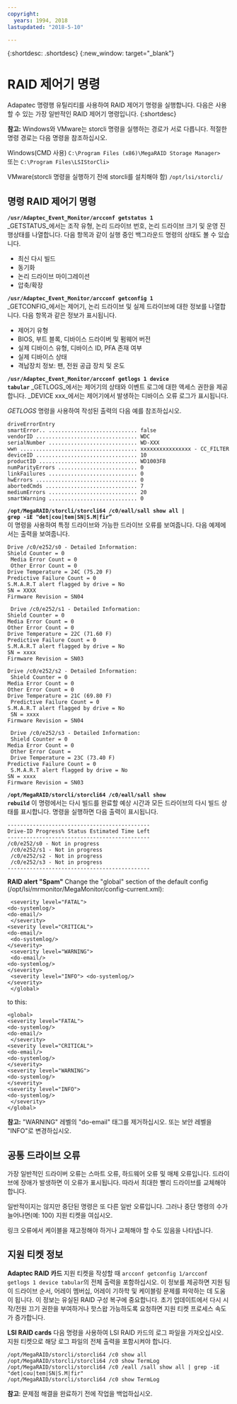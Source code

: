 ```yaml
---
copyright:
  years: 1994, 2018
lastupdated: "2018-5-10"

---
```


{:shortdesc: .shortdesc}
{:new_window: target="_blank"}

# RAID 제어기 명령

Adapatec 명령행 유틸리티를 사용하여 RAID 제어기 명령을 실행합니다.
다음은 사용할 수 있는 가장 일반적인 RAID 제어기 명령입니다.
{:shortdesc}

**참고:** Windows와 VMware는 storcli 명령을 실행하는 경로가 서로 다릅니다. 적절한 명령 경로는 다음 명령을 참조하십시오.

Windows(CMD 사용)
`C:\Program Files (x86)\MegaRAID Storage Manager>`      
또는
`C:\Program Files\LSIStorCli>`

VMware(storcli 명령을 실행하기 전에 storcli를 설치해야 함)
`/opt/lsi/storcli/`

## 명령 RAID 제어기 명령

<code><b>/usr/Adaptec_Event_Monitor/arcconf getstatus 1</b></code> <br>
_GETSTATUS_에서는 조작 유형, 논리 드라이브 번호, 논리 드라이브 크기
및 운영 진행상태를 나열합니다. 다음 항목과 같이 실행 중인 백그라운드 명령의 상태도 볼 수 있습니다.
<ul>
  <li> 최신 다시 빌드
  <li> 동기화
  <li> 논리 드라이브 마이그레이션
  <li> 압축/확장
</ul>

<code><b>/usr/Adaptec_Event_Monitor/arcconf getconfig 1</b></code> <br>
_GETCONFIG_에서는 제어기, 논리 드라이브 및 실제 드라이브에 대한 정보를 나열합니다. 다음 항목과 같은 정보가 표시됩니다.
<ul>
  <li> 제어기 유형
  <li> BIOS, 부트 블록, 디바이스 드라이버 및 펌웨어 버전
  <li> 실제 디바이스 유형, 디바이스 ID, PFA 존재 여부
  <li> 실제 디바이스 상태
  <li> 격납장치 정보: 팬, 전원 공급 장치 및 온도
  </ul>

<code><b>/usr/Adaptec_Event_Monitor/arcconf getlogs 1 device tabular</code></b>
_GETLOGS_에서는 제어기의 상태와 이벤트 로그에 대한 액세스 권한을 제공합니다. _DEVICE xxx_에서는 제어기에서 발생하는 디바이스 오류 로그가 표시됩니다.

_GETLOGS_ 명령을 사용하여 작성된 출력의 다음 예를 참조하십시오.
```
driveErrorEntry
smartError.. ............................ false 
vendorID ................................ WDC
serialNumber ............................ WD-XXX
wwn ..................................... xxxxxxxxxxxxxxxx - CC_FILTER
deviceID ................................ 10
productID ............................... WD1003FB
numParityErrors ......................... 0
linkFailures ............................ 0
hwErrors ................................ 0
abortedCmds ............................. 7
mediumErrors ............................ 20
smartWarning ............................ 0
```

<code><b>/opt/MegaRAID/storcli/storcli64 /c0/eall/sall show all | grep -iE "det|cou|tem|SN|S.M|fir” </code></b><br>
이 명령을 사용하여 특정 드라이브와 가능한 드라이브 오류를 보여줍니다.
다음 예제에서는 출력을 보여줍니다.
```
Drive /c0/e252/s0 - Detailed Information: 
Shield Counter = 0
 Media Error Count = 0
 Other Error Count = 0 
Drive Temperature = 24C (75.20 F) 
Predictive Failure Count = 0 
S.M.A.R.T alert flagged by drive = No 
SN = XXXX 
Firmware Revision = SN04

 Drive /c0/e252/s1 - Detailed Information: 
Shield Counter = 0 
Media Error Count = 0 
Other Error Count = 0 
Drive Temperature = 22C (71.60 F) 
Predictive Failure Count = 0 
S.M.A.R.T alert flagged by drive = No 
SN = xxxx 
Firmware Revision = SN03 

Drive /c0/e252/s2 - Detailed Information:
 Shield Counter = 0 
Media Error Count = 0 
Other Error Count = 0 
Drive Temperature = 21C (69.80 F)
 Predictive Failure Count = 0 
S.M.A.R.T alert flagged by drive = No
 SN = xxxx 
Firmware Revision = SN04

 Drive /c0/e252/s3 - Detailed Information:
 Shield Counter = 0 
Media Error Count = 0
 Other Error Count =
 Drive Temperature = 23C (73.40 F) 
Predictive Failure Count = 0
 S.M.A.R.T alert flagged by drive = No 
SN = xxxx
Firmware Revision = SN03  
```

<!--<code><b>/opt/MegaRAID/storcli/storcli64 /c0 show all | less </code></b>-->
<!--You use this command to view RAID health, size, name, and other important information.-->

<code><b>/opt/MegaRAID/storcli/storcli64 /c0/eall/sall show rebuild</code></b>
이 명령에서는 다시 빌드를 완료할 예상 시간과 모든 드라이브의 다시 빌드 상태를 표시합니다. 명령을 실행하면 다음 출력이 표시됩니다.
```
---------------------------------------------
Drive-ID Progress% Status Estimated Time Left 
---------------------------------------------
/c0/e252/s0 - Not in progress
 /c0/e252/s1 - Not in progress
 /c0/e252/s2 - Not in progress
 /c0/e252/s3 - Not in progress
--------------------------------------------- 
```

<b>RAID alert "Spam"</b>
Change the "global" section of the default config (/opt/lsi/mrmonitor/MegaMonitor/config-current.xml): 
```<global>
 <severity level="FATAL"> 
<do-systemlog/> 
<do-email/>
 </severity>
<severity level="CRITICAL"> 
<do-email/>
 <do-systemlog/> 
</severity>
 <severity level="WARNING">
 <do-email/> 
<do-systemlog/> 
</severity>
 <severity level="INFO"> <do-systemlog/>
</severity>
 </global> 
```
to this: 
```
<global> 
<severity level="FATAL"> 
<do-systemlog/> 
<do-email/>
 </severity> 
<severity level="CRITICAL"> 
<do-email/> 
<do-systemlog/> 
</severity> 
<severity level="WARNING"> 
<do-systemlog/> 
</severity> 
<severity level="INFO">
<do-systemlog/>
 </severity> 
</global> 
```
**참고:** "WARNING" 레벨의 "do-email" 태그를 제거하십시오. 또는 보안 레벨을 "INFO"로 변경하십시오.

## 공통 드라이브 오류

가장 일반적인 드라이버 오류는 스마트 오류, 하드웨어 오류 및 매체 오류입니다. 드라이브에 장애가 발생하면 이 오류가 표시됩니다. 따라서 최대한 빨리 드라이브를 교체해야 합니다.

일반적이지는 않지만 중단된 명령은 또 다른 일반 오류입니다. 그러나 중단 명령의 수가 늘어나면(예: 100) 지원 티켓을 여십시오.  

링크 오류에서 케이블을 재고정해야 하거나 교체해야 할 수도 있음을 나타냅니다.

## 지원 티켓 정보

<b>Adaptec RAID 카드</b>
지원 티켓을 작성할 때 `arcconf getconfig 1/arcconf getlogs 1 device tabular`의 전체 출력을 포함하십시오. 이 정보를 제공하면 지원 팀이 드라이브 순서, 어레이 멤버십, 어레이 기하학 및 케이블링 문제를 파악하는 데 도움이 됩니다. 이 정보는 유실된 RAID 구성 복구에 중요합니다. 초기 업데이트에서 다시 시작/전원 끄기 권한을 부여하거나 핫스왑 가능하도록 요청하면 지원 티켓 프로세스 속도가 증가합니다.

<b>LSI RAID cards</b>
다음 명령을 사용하여 LSI RAID 카드의 로그 파일을 가져오십시오. 지원 티켓으로 해당 로그 파일의 전체 출력을 포함시켜야 합니다.
```
/opt/MegaRAID/storcli/storcli64 /c0 show all
/opt/MegaRAID/storcli/storcli64 /c0 show TermLog
/opt/MegaRAID/storcli/storcli64 /c0 /eall /sall show all | grep -iE "det|cou|tem|SN|S.M|fir"
/opt/MegaRAID/storcli/storcli64 /c0 show TermLog
```

**참고**: 문제점 해결을 완료하기 전에 작업을 백업하십시오.
